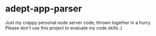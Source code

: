 # adept-app-parser

Just my crappy personal node server code, thrown together in a hurry. Please don't use this project to evaluate my code skills :)
